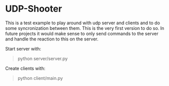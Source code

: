 # UDP-Shooter

This is a test example to play around with udp server and clients and to do some syncronization between them.
This is the very first version to do so. In future projects it would make sense to only send commands to the 
server and handle the reaction to this on the server.

Start server with:

> python server/server.py

Create clients with:

> python client/main.py

